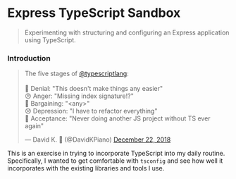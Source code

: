 # Express TypeScript Sandbox
> Experimenting with structuring and configuring an Express application using TypeScript.

### Introduction

<div class="center">
  <blockquote class="twitter-tweet" data-lang="en">
    <p lang="en" dir="ltr">
      The five stages of <a href="https://twitter.com/typescriptlang?ref_src=twsrc%5Etfw">@typescriptlang</a>:<br><br>
      🤨 Denial: &quot;This doesn&#39;t make things any easier&quot;<br>
      😠 Anger: &quot;Missing index signature!?&quot;<br>
      🤔 Bargaining: &quot;&lt;any&gt;&quot;<br>
      😞 Depression: &quot;I have to refactor everything&quot;<br>
      🙂 Acceptance: &quot;Never doing another JS project without TS ever again&quot;
    </p>
    &mdash; David K. 🎹 (@DavidKPiano) <a href="https://twitter.com/DavidKPiano/status/1076610046266654723?ref_src=twsrc%5Etfw">December 22, 2018</a>
  </blockquote>
  <script async src="https://platform.twitter.com/widgets.js" charset="utf-8"></script>
</div>

This is an exercise in trying to incorporate TypeScript into my daily routine. Specifically, I
wanted to get comfortable with `tsconfig` and see how well it incorporates with the existing
libraries and tools I use.
